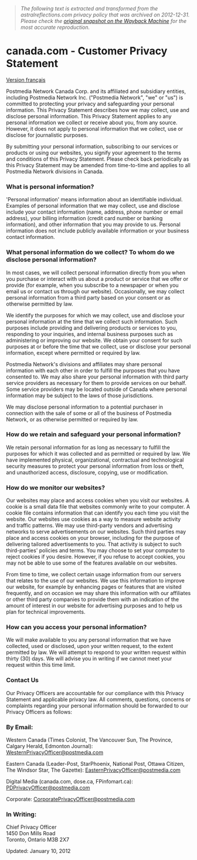 > *The following text is extracted and transformed from the astralreflections.com privacy policy that was archived on 2012-12-31. Please check the [original snapshot on the Wayback Machine](https://web.archive.org/web/20121231171541id_/http%3A//www.canada.com/aboutus/privacy.html) for the most accurate reproduction.*

# canada.com - Customer Privacy Statement

[Version français](https://web.archive.org/web/20121231171541id_/http%3A//www.canada.com/aboutus/privacy_fr.html)

Postmedia Network Canada Corp. and its affiliated and subsidiary entities, including Postmedia Network Inc. ("Postmedia Network", "we" or "us") is committed to protecting your privacy and safeguarding your personal information. This Privacy Statement describes how we may collect, use and disclose personal information. This Privacy Statement applies to any personal information we collect or receive about you, from any source. However, it does not apply to personal information that we collect, use or disclose for journalistic purposes. 

By submitting your personal information, subscribing to our services or products or using our websites, you signify your agreement to the terms and conditions of this Privacy Statement. Please check back periodically as this Privacy Statement may be amended from time-to-time and applies to all Postmedia Network divisions in Canada. 

### What is personal information? 

'Personal information' means information about an identifiable individual. Examples of personal information that we may collect, use and disclose include your contact information (name, address, phone number or email address), your billing information (credit card number or banking information), and other information that you may provide to us. Personal information does not include publicly available information or your business contact information. 

### What personal information do we collect? To whom do we disclose personal information? 

In most cases, we will collect personal information directly from you when you purchase or interact with us about a product or service that we offer or provide (for example, when you subscribe to a newspaper or when you email us or contact us through our website). Occasionally, we may collect personal information from a third party based on your consent or as otherwise permitted by law.

We identify the purposes for which we may collect, use and disclose your personal information at the time that we collect such information. Such purposes include providing and delivering products or services to you, responding to your inquiries, and internal business purposes such as administering or improving our website. We obtain your consent for such purposes at or before the time that we collect, use or disclose your personal information, except where permitted or required by law.

Postmedia Network's divisions and affiliates may share personal information with each other in order to fulfill the purposes that you have consented to. We may also share your personal information with third party service providers as necessary for them to provide services on our behalf. Some service providers may be located outside of Canada where personal information may be subject to the laws of those jurisdictions. 

We may disclose personal information to a potential purchaser in connection with the sale of some or all of the business of Postmedia Network, or as otherwise permitted or required by law.

### How do we retain and safeguard your personal information?

We retain personal information for as long as necessary to fulfill the purposes for which it was collected and as permitted or required by law. We have implemented physical, organizational, contractual and technological security measures to protect your personal information from loss or theft, and unauthorized access, disclosure, copying, use or modification.

### How do we monitor our websites? 

Our websites may place and access cookies when you visit our websites. A cookie is a small data file that websites commonly write to your computer. A cookie file contains information that can identify you each time you visit the website. Our websites use cookies as a way to measure website activity and traffic patterns. We may use third-party vendors and advertising networks to serve advertisements on our websites. Such third parties may place and access cookies on your browser, including for the purpose of delivering tailored advertisements to you. That activity is subject to such third-parties' policies and terms. You may choose to set your computer to reject cookies if you desire. However, if you refuse to accept cookies, you may not be able to use some of the features available on our websites. 

From time to time, we collect certain usage information from our servers that relates to the use of our websites. We use this information to improve our website, for example by enhancing pages or features that are visited frequently, and on occasion we may share this information with our affiliates or other third party companies to provide them with an indication of the amount of interest in our website for advertising purposes and to help us plan for technical improvements. 

### How can you access your personal information?

We will make available to you any personal information that we have collected, used or disclosed, upon your written request, to the extent permitted by law. We will attempt to respond to your written request within thirty (30) days. We will advise you in writing if we cannot meet your request within this time limit. 

### Contact Us

Our Privacy Officers are accountable for our compliance with this Privacy Statement and applicable privacy law. All comments, questions, concerns or complaints regarding your personal information should be forwarded to our Privacy Officers as follows:

### By Email:

Western Canada (Times Colonist, The Vancouver Sun, The Province, Calgary Herald, Edmonton Journal): [WesternPrivacyOfficer@postmedia.com](mailto:WesternPrivacyOfficer@postmedia.com)

Eastern Canada (Leader-Post, StarPhoenix, National Post, Ottawa Citizen, The Windsor Star, The Gazette): [EasternPrivacyOfficer@postmedia.com](mailto:EasternPrivacyOfficer@postmedia.com)

Digital Media (canada.com, dose.ca, FPinfomart.ca): [PDPrivacyOfficer@postmedia.com](mailto:PDPrivacyOfficer@postmedia.com)

Corporate: [CorporatePrivacyOfficer@postmedia.com](mailto:CorporatePrivacyOfficer@postmedia.com)

### In Writing: 

Chief Privacy Officer   
1450 Don Mills Road  
Toronto, Ontario M3B 2X7

Updated: January 10, 2012 
